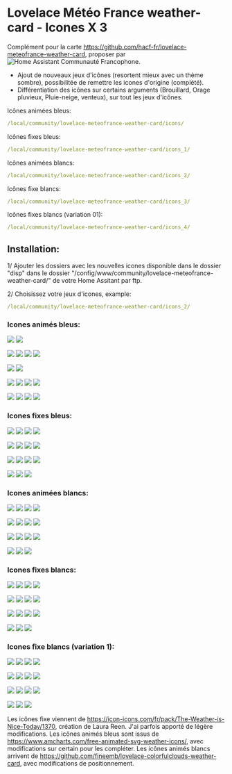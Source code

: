 # Lovelace Météo France weather-card - Icones X 3

Complément pour la carte https://github.com/hacf-fr/lovelace-meteofrance-weather-card, proposer par ![Home Assistant Communauté Francophone](https://hacf.fr/).


- Ajout de nouveaux jeux d'icônes (resortent mieux avec un thème sombre), possibilitée de remettre les icones d'origine (complété).
- Différentiation des icônes sur certains arguments (Brouillard, Orage pluvieux, Pluie-neige, venteux), sur tout les jeux d'icônes.

Icônes animées bleus: 
```yaml
/local/community/lovelace-meteofrance-weather-card/icons/ 
```

Icônes fixes bleus: 
```yaml
/local/community/lovelace-meteofrance-weather-card/icons_1/ 
```

Icônes animées blancs: 
```yaml
/local/community/lovelace-meteofrance-weather-card/icons_2/ 
```

Icônes fixe blancs: 
```yaml
/local/community/lovelace-meteofrance-weather-card/icons_3/ 
```

Icônes fixes blancs (variation 01): 
```yaml
/local/community/lovelace-meteofrance-weather-card/icons_4/ 
```


## Installation:

1/ Ajouter les dossiers avec les nouvelles icones disponible dans le dossier "disp" dans le dossier "/config/www/community/lovelace-meteofrance-weather-card/" de votre Home Assitant par ftp.

2/ Choisissez votre jeux d'icones, example:
```yaml
/local/community/lovelace-meteofrance-weather-card/icons_2/
```


### Icones animés bleus:
![](/dist/icons/day.svg)
![](/dist/icons/night.svg)

![](/dist/icons/windy-night.svg)
![](/dist/icons/windy.svg)
![](/dist/icons/fog.svg)
![](/dist/icons/fog1.svg)


![](/dist/icons/cloudy.svg)
![](/dist/icons/cloudy-day-3.svg)

![](/dist/icons/cloudy-night-3.svg)
![](/dist/icons/lightning-rainy.svg)
![](/dist/icons/rainy-5.svg)
![](/dist/icons/rainy-6.svg)


![](/dist/icons/rainy-7.svg)
![](/dist/icons/snowy-6.svg)
![](/dist/icons/snowy-rainy.svg)
![](/dist/icons/thunder.svg)


### Icones fixes bleus:
![](/dist/icons_1/day.svg)
![](/dist/icons_1/night.svg)
![](/dist/icons_1/windy-night.svg)
![](/dist/icons_1/windy.svg)

![](/dist/icons_1/fog.svg)
![](/dist/icons_1/cloudy.svg)
![](/dist/icons_1/cloudy-day-3.svg)
![](/dist/icons_1/cloudy-night-3.svg)

![](/dist/icons_1/lightning-rainy.svg)
![](/dist/icons_1/rainy-5.svg)
![](/dist/icons_1/rainy-6.svg)
![](/dist/icons_1/rainy-7.svg)

![](/dist/icons_1/snowy-6.svg)
![](/dist/icons_1/snowy-rainy.svg)
![](/dist/icons_1/thunder.svg)


### Icones animées blancs:
![](/dist/icons_2/day.svg)
![](/dist/icons_2/night.svg)
![](/dist/icons_2/windy-night.svg)
![](/dist/icons_2/windy.svg)

![](/dist/icons_2/fog.svg)
![](/dist/icons_2/cloudy.svg)
![](/dist/icons_2/cloudy-day-3.svg)
![](/dist/icons_2/cloudy-night-3.svg)

![](/dist/icons_2/lightning-rainy.svg)
![](/dist/icons_2/rainy-5.svg)
![](/dist/icons_2/rainy-6.svg)
![](/dist/icons_2/rainy-7.svg)

![](/dist/icons_2/snowy-6.svg)
![](/dist/icons_2/snowy-rainy.svg)
![](/dist/icons_2/thunder.svg)


### Icones fixes blancs:
![](/dist/icons_3/day.svg)
![](/dist/icons_3/night.svg)
![](/dist/icons_3/windy-night.svg)
![](/dist/icons_3/windy.svg)

![](/dist/icons_3/fog.svg)
![](/dist/icons_3/cloudy.svg)
![](/dist/icons_3/cloudy-day-3.svg)
![](/dist/icons_3/cloudy-night-3.svg)

![](/dist/icons_3/lightning-rainy.svg)
![](/dist/icons_3/rainy-5.svg)
![](/dist/icons_3/rainy-6.svg)
![](/dist/icons_3/rainy-7.svg)

![](/dist/icons_3/snowy-6.svg)
![](/dist/icons_3/snowy-rainy.svg)
![](/dist/icons_3/thunder.svg)


### Icones fixe blancs (variation 1):
![](/dist/icons_4/day.svg)
![](/dist/icons_4/night.svg)
![](/dist/icons_4/windy-night.svg)
![](/dist/icons_4/windy.svg)

![](/dist/icons_4/fog.svg)
![](/dist/icons_4/cloudy.svg)
![](/dist/icons_4/cloudy-day-3.svg)
![](/dist/icons_4/cloudy-night-3.svg)

![](/dist/icons_4/lightning-rainy.svg)
![](/dist/icons_4/rainy-5.svg)
![](/dist/icons_4/rainy-6.svg)
![](/dist/icons_4/rainy-7.svg)

![](/dist/icons_4/snowy-6.svg)
![](/dist/icons_4/snowy-rainy.svg)
![](/dist/icons_4/thunder.svg)



Les icônes fixe viennent de https://icon-icons.com/fr/pack/The-Weather-is-Nice-Today/1370, création de Laura Reen. J'ai parfois apporté de légère modifications.
Les icônes animés bleus sont issus de https://www.amcharts.com/free-animated-svg-weather-icons/, avec modifications sur certain pour les compléter.
Les icônes animés blancs arrivent de https://github.com/fineemb/lovelace-colorfulclouds-weather-card, avec modifications de positionnement.

